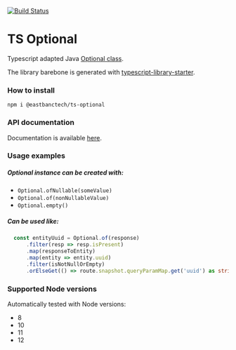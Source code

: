 [![Build Status](https://travis-ci.com/eastbanctech/ts-optional.svg?branch=master)](https://travis-ci.com/eastbanctech/ts-optional)

# TS Optional
Typescript adapted Java [Optional class](https://docs.oracle.com/javase/8/docs/api/java/util/Optional.html).

The library barebone is generated with 
[typescript-library-starter](https://github.com/alexjoverm/typescript-library-starter). 

### How to install
`npm i @eastbanctech/ts-optional`

### API documentation

Documentation is available [here](https://eastbanctech.github.io/ts-optional/).

### Usage examples
##### Optional instance can be created with:
- `Optional.ofNullable(someValue)`
- `Optional.of(nonNullableValue)`
- `Optional.empty()`

##### Can be used like:

```typescript
  const entityUuid = Optional.of(response)
      .filter(resp => resp.isPresent)
      .map(responseToEntity)
      .map(entity => entity.uuid)
      .filter(isNotNullOrEmpty)
      .orElseGet(() => route.snapshot.queryParamMap.get('uuid') as string);
```

### Supported Node versions
Automatically tested with Node versions:
- 8
- 10
- 11
- 12

